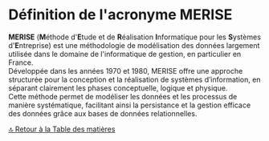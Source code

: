 # Définition de l'acronyme MERISE

**MERISE** (**M**éthode d'**E**tude et de **R**éalisation **I**nformatique pour les **S**ystèmes d'**E**ntreprise) est une méthodologie de modélisation des données largement utilisée dans le domaine de l'informatique de gestion, en particulier en France.  
Développée dans les années 1970 et 1980, MERISE offre une approche structurée pour la conception et la réalisation de systèmes d’information, en séparant clairement les phases conceptuelle, logique et physique.  
 Cette méthode permet de modéliser les données et les processus de manière systématique, facilitant ainsi la persistance et la gestion efficace des données grâce aux bases de données relationnelles.

[🔝 Retour à la Table des matières](../../README.md#table-des-matieres)
